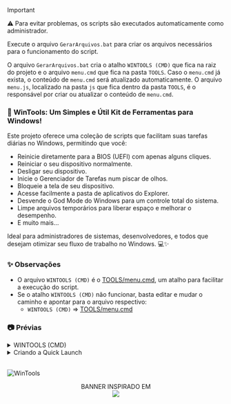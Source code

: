 > [!IMPORTANT]
> ⚠️ Para evitar problemas, os scripts são executados automaticamente como administrador.
> 
> Execute o arquivo `GerarArquivos.bat` para criar os arquivos necessários para o funcionamento do script.
> 
> O arquivo `GerarArquivos.bat` cria o atalho `WINTOOLS (CMD)` que fica na raiz do projeto e o arquivo `menu.cmd` que fica na pasta `TOOLS`. Caso o `menu.cmd` já exista, o conteúdo de `menu.cmd` será atualizado automaticamente. O arquivo `menu.js`, localizado na pasta `js` que fica dentro da pasta `TOOLS`, é o responsável por criar ou atualizar o conteúdo de `menu.cmd`.


### 🚀 **WinTools: Um Simples e Útil Kit de Ferramentas para Windows!**

Este projeto oferece uma coleção de scripts que facilitam suas tarefas diárias no Windows, permitindo que você:

- Reinicie diretamente para a BIOS (UEFI) com apenas alguns cliques.
- Reiniciar o seu dispositivo normalmente.
- Desligar seu dispositivo.
- Inicie o Gerenciador de Tarefas num piscar de olhos.
- Bloqueie a tela de seu dispositivo.
- Acesse facilmente a pasta de aplicativos do Explorer.
- Desvende o God Mode do Windows para um controle total do sistema.
- Limpe arquivos temporários para liberar espaço e melhorar o desempenho.
- E muito mais...

Ideal para administradores de sistemas, desenvolvedores, e todos que desejam otimizar seu fluxo de trabalho no Windows. 💻✨

### ✨ Observações
- O arquivo `WINTOOLS (CMD)` é o [TOOLS/menu.cmd](TOOLS/menu.cmd), um atalho para facilitar a execução do script.
- Se o atalho `WINTOOLS (CMD)` não funcionar, basta editar e mudar o caminho e apontar para o arquivo respectivo:
  - `WINTOOLS (CMD)` => [TOOLS/menu.cmd](TOOLS/menu.cmd)


### 📷 Prévias

<details>
<summary>WINTOOLS (CMD)</summary>
<img src="TOOLS/img/wintools_cmd.png" alt="WinTools CMD"/>
</details>

<details>
<summary>Criando a Quick Launch</summary>
<img src="TOOLS/img/create_quicklaunch.gif" alt="Criando a Quick Launch"/>
</details>

<br>

![WinTools](https://i.imgur.com/I8HpeHd.jpeg)

<div align="center">
BANNER INSPIRADO EM
<br>
<a href="https://store.steampowered.com/app/1507580/Enigma_do_Medo" >
  <img src="https://i.imgur.com/Gbyx94i.png" width="180">
</a>